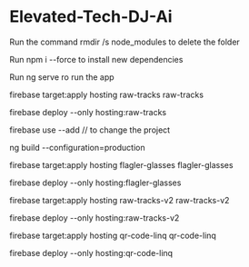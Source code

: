 # Elevated-Tech-DJ-Ai


Run the command rmdir /s node_modules to delete the folder

Run npm i --force to install new dependencies

Run ng serve ro run the app

firebase target:apply hosting raw-tracks raw-tracks

firebase deploy --only hosting:raw-tracks  

firebase use --add // to change the project

ng build --configuration=production

firebase target:apply hosting flagler-glasses flagler-glasses

firebase deploy --only hosting:flagler-glasses  


firebase target:apply hosting raw-tracks-v2 raw-tracks-v2  

firebase deploy --only hosting:raw-tracks-v2  

firebase target:apply hosting qr-code-linq qr-code-linq  

firebase deploy --only hosting:qr-code-linq  